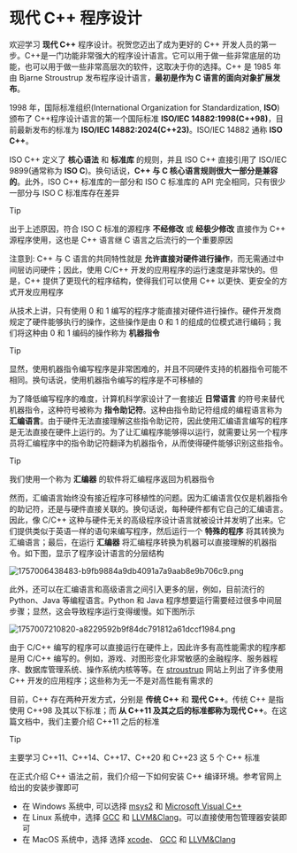 # 现代 C++ 程序设计

欢迎学习 **现代 C++** 程序设计。祝贺您迈出了成为更好的 C++ 开发人员的第一步。C++是一门功能非常强大的程序设计语言。它可以用于做一些非常底层的功能，也可以用于做一些非常高层次的软件，这取决于你的选择。C++ 是 1985 年由 Bjarne Stroustrup 发布程序设计语言，**最初是作为 C 语言的面向对象扩展发布**。

1998 年，国际标准组织(International Organization for Standardization, **ISO**) 颁布了 C++程序设计语言的第一个国际标准 **ISO/IEC 14882:1998(C++98)**，目前最新发布的标准为 **ISO/IEC 14882:2024(C++23)**。ISO/IEC 14882 通称 **ISO C++**。

ISO C++ 定义了 **核心语法** 和 **标准库** 的规则，并且 ISO C++ 直接引用了 ISO/IEC 9899(通常称为 **ISO C**)。换句话说，**C++ 与 C 核心语言规则很大一部分是兼容的**。此外，ISO C++ 标准库的一部分和 ISO C 标准库的 API 完全相同，只有很少一部分与 ISO C 标准库存在差异

> [!tip]
>
> 出于上述原因，符合 ISO C 标准的源程序 **不经修改** 或 **经极少修改** 直接作为 C++ 源程序使用，这也是 C++ 语言继 C 语言之后流行的一个重要原因
>

注意到: C++ 与 C 语言的共同特性就是 **允许直接对硬件进行操作**，而无需通过中间层访问硬件；因此，使用 C/C++ 开发的应用程序的运行速度是非常快的。但是，C++ 提供了更现代的程序结构，使得我们可以使用 C++ 以更快、更安全的方式开发应用程序

从技术上讲，只有使用 0 和 1 编写的程序才能直接对硬件进行操作。硬件开发商规定了硬件能够执行的操作，这些操作是由 0 和 1 的组成的位模式进行编码；我们将这种由 0 和 1 编码的操作称为 **机器指令**

> [!tip]
>
> 显然，使用机器指令编写程序是非常困难的，并且不同硬件支持的机器指令可能不相同。换句话说，使用机器指令编写的程序是不可移植的

为了降低编写程序的难度，计算机科学家设计了一套接近 **日常语言** 的符号来替代机器指令，这种符号被称为 **指令助记符**。这种由指令助记符组成的编程语言称为 **汇编语言**。由于硬件无法直接理解这些指令助记符，因此使用汇编语言编写的程序是无法直接在硬件上运行的。为了让汇编程序能够得以运行，就需要让另一个程序员将汇编程序中的指令助记符翻译为机器指令，从而使得硬件能够识别这些指令。

> [!tip]
>
> 我们使用一个称为 **汇编器** 的软件将汇编程序返回为机器指令

然而，汇编语言始终没有接近程序可移植性的问题。因为汇编语言仅仅是机器指令的助记符，还是与硬件直接关联的。换句话说，每种硬件都有它自己的汇编语言。因此，像 C/C++ 这种与硬件无关的高级程序设计语言就被设计并发明了出来。它们提供类似于英语一样的语句来编写程序，然后运行一个 **特殊的程序** 将其转换为汇编语言；最后，在运行 **汇编器** 将汇编程序转换为机器可以直接理解的机器指令。如下图，显示了程序设计语言的分层结构

![1757006438483-b9fb9884a9db4091a7a9aab8e9b706c9.png](http://cdn.jsdelivr.net/gh/duyupeng36/images@master/obsidian/1757006438483-b9fb9884a9db4091a7a9aab8e9b706c9.png)

此外，还可以在汇编语言和高级语言之间引入更多的层，例如，目前流行的 Python、Java 等编程语言。Python 和 Java 程序想要运行需要经过很多中间层步骤；显然，这会导致程序运行变得缓慢。如下图所示

![1757007210820-a8229592b9f84dc791812a61dccf1984.png](http://cdn.jsdelivr.net/gh/duyupeng36/images@master/obsidian/1757007210820-a8229592b9f84dc791812a61dccf1984.png)

由于 C/C++ 编写的程序可以直接运行在硬件上，因此许多有高性能需求的程序都是用 C/C++ 编写的。例如，游戏、对图形变化非常敏感的金融程序、服务器程序、数据库管理系统、操作系统内核等等。在 [stroustrup](https://www.stroustrup.com/) 网站上列出了许多使用 C++ 开发的应用程序；这些称为无一不是对高性能有需求的

目前，C++ 存在两种开发方式，分别是 **传统 C++** 和 **现代 C++**。传统 C++ 是指使用 C++98 及其以下标准；而 **从 C++11 及其之后的标准都称为现代 C++**。在这篇文档中，我们主要介绍 C++11 之后的标准

> [!tip]
>
> 主要学习 C++11、C++14、C++17、C++20 和 C++23 这 5 个 C++ 标准

在正式介绍 C++ 语法之前，我们介绍一下如何安装 C++ 编译环境。参考官网上给出的安装步骤即可

+ 在 Windows 系统中, 可以选择 [msys2](https://www.msys2.org/) 和 [Microsoft Visual C++](https://learn.microsoft.com/en-us/cpp/?view=msvc-170)
+ 在 Linux 系统中，选择 [GCC](https://gcc.gnu.org/) 和 [LLVM&Clang](https://clang.llvm.org/)。可以直接使用包管理器安装即可
+ 在 MacOS 系统中，选择 选择 [xcode](https://developer.apple.com/xcode/)、 [GCC](https://gcc.gnu.org/) 和 [LLVM&Clang](https://clang.llvm.org/)
